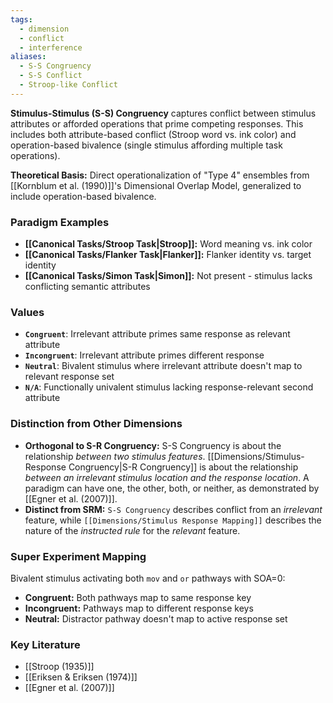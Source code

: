 ```yaml
---
tags:
  - dimension
  - conflict
  - interference
aliases:
  - S-S Congruency
  - S-S Conflict
  - Stroop-like Conflict
---
```

**Stimulus-Stimulus (S-S) Congruency** captures conflict between stimulus attributes or afforded operations that prime competing responses. This includes both attribute-based conflict (Stroop word vs. ink color) and operation-based bivalence (single stimulus affording multiple task operations).

**Theoretical Basis:** Direct operationalization of "Type 4" ensembles from [[Kornblum et al. (1990)]]'s Dimensional Overlap Model, generalized to include operation-based bivalence.

### Paradigm Examples
*   **[[Canonical Tasks/Stroop Task|Stroop]]:** Word meaning vs. ink color
*   **[[Canonical Tasks/Flanker Task|Flanker]]:** Flanker identity vs. target identity  
*   **[[Canonical Tasks/Simon Task|Simon]]:** Not present - stimulus lacks conflicting semantic attributes

### Values
*   **`Congruent`**: Irrelevant attribute primes same response as relevant attribute
*   **`Incongruent`**: Irrelevant attribute primes different response  
*   **`Neutral`**: Bivalent stimulus where irrelevant attribute doesn't map to relevant response set
*   **`N/A`**: Functionally univalent stimulus lacking response-relevant second attribute

### Distinction from Other Dimensions
*   **Orthogonal to S-R Congruency:** S-S Congruency is about the relationship *between two stimulus features*. [[Dimensions/Stimulus-Response Congruency|S-R Congruency]] is about the relationship *between an irrelevant stimulus location and the response location*. A paradigm can have one, the other, both, or neither, as demonstrated by [[Egner et al. (2007)]].
*   **Distinct from SRM:** `S-S Congruency` describes conflict from an *irrelevant* feature, while `[[Dimensions/Stimulus Response Mapping]]` describes the nature of the *instructed rule* for the *relevant* feature.

### Super Experiment Mapping
Bivalent stimulus activating both `mov` and `or` pathways with SOA=0:
*   **Congruent:** Both pathways map to same response key
*   **Incongruent:** Pathways map to different response keys  
*   **Neutral:** Distractor pathway doesn't map to active response set

### Key Literature
*   [[Stroop (1935)]]
*   [[Eriksen & Eriksen (1974)]]
*   [[Egner et al. (2007)]]
